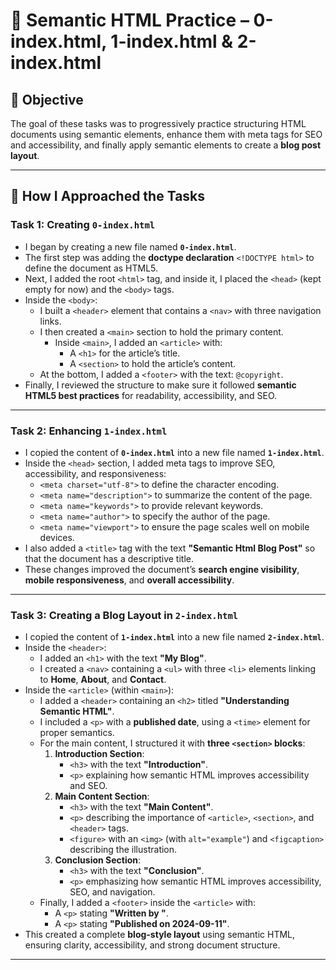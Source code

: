# 📄 Semantic HTML Practice – 0-index.html, 1-index.html & 2-index.html  

## 🎯 Objective  
The goal of these tasks was to progressively practice structuring HTML documents using semantic elements, enhance them with meta tags for SEO and accessibility, and finally apply semantic elements to create a **blog post layout**.  

---

## 📝 How I Approached the Tasks  

### Task 1: Creating `0-index.html`  
- I began by creating a new file named **`0-index.html`**.  
- The first step was adding the **doctype declaration** `<!DOCTYPE html>` to define the document as HTML5.  
- Next, I added the root `<html>` tag, and inside it, I placed the `<head>` (kept empty for now) and the `<body>` tags.  
- Inside the `<body>`:  
  - I built a `<header>` element that contains a `<nav>` with three navigation links.  
  - I then created a `<main>` section to hold the primary content.  
    - Inside `<main>`, I added an `<article>` with:  
      - A `<h1>` for the article’s title.  
      - A `<section>` to hold the article’s content.  
  - At the bottom, I added a `<footer>` with the text: `@copyright`.  
- Finally, I reviewed the structure to make sure it followed **semantic HTML5 best practices** for readability, accessibility, and SEO.  

---

### Task 2: Enhancing `1-index.html`  
- I copied the content of **`0-index.html`** into a new file named **`1-index.html`**.  
- Inside the `<head>` section, I added meta tags to improve SEO, accessibility, and responsiveness:  
  - `<meta charset="utf-8">` to define the character encoding.  
  - `<meta name="description">` to summarize the content of the page.  
  - `<meta name="keywords">` to provide relevant keywords.  
  - `<meta name="author">` to specify the author of the page.  
  - `<meta name="viewport">` to ensure the page scales well on mobile devices.  
- I also added a `<title>` tag with the text **"Semantic Html Blog Post"** so that the document has a descriptive title.  
- These changes improved the document’s **search engine visibility**, **mobile responsiveness**, and **overall accessibility**.  

---

### Task 3: Creating a Blog Layout in `2-index.html`  
- I copied the content of **`1-index.html`** into a new file named **`2-index.html`**.  
- Inside the `<header>`:  
  - I added an `<h1>` with the text **"My Blog"**.  
  - I created a `<nav>` containing a `<ul>` with three `<li>` elements linking to **Home**, **About**, and **Contact**.  
- Inside the `<article>` (within `<main>`):  
  - I added a `<header>` containing an `<h2>` titled **"Understanding Semantic HTML"**.  
  - I included a `<p>` with a **published date**, using a `<time>` element for proper semantics.  
  - For the main content, I structured it with **three `<section>` blocks**:  
    1. **Introduction Section**:  
       - `<h3>` with the text **"Introduction"**.  
       - `<p>` explaining how semantic HTML improves accessibility and SEO.  
    2. **Main Content Section**:  
       - `<h3>` with the text **"Main Content"**.  
       - `<p>` describing the importance of `<article>`, `<section>`, and `<header>` tags.  
       - `<figure>` with an `<img>` (with `alt="example"`) and `<figcaption>` describing the illustration.  
    3. **Conclusion Section**:  
       - `<h3>` with the text **"Conclusion"**.  
       - `<p>` emphasizing how semantic HTML improves accessibility, SEO, and navigation.  
  - Finally, I added a `<footer>` inside the `<article>` with:  
    - A `<p>` stating **"Written by <name>"**.  
    - A `<p>` stating **"Published on 2024-09-11"**.  
- This created a complete **blog-style layout** using semantic HTML, ensuring clarity, accessibility, and strong document structure.  

---
